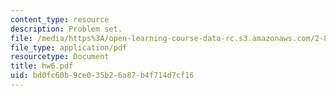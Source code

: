 ```yaml
---
content_type: resource
description: Problem set.
file: /media/https%3A/open-learning-course-data-rc.s3.amazonaws.com/2-800-tribology-fall-2004/bd0fc60b9ce035b26a87b4f714d7cf16_hw6.pdf
file_type: application/pdf
resourcetype: Document
title: hw6.pdf
uid: bd0fc60b-9ce0-35b2-6a87-b4f714d7cf16
---
```

